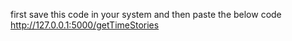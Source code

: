 first save this code in your system and then paste the below code
http://127.0.0.1:5000/getTimeStories
